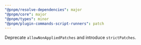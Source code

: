 ```yaml
---
"@pnpm/resolve-dependencies": major
"@pnpm/core": major
"@pnpm/types": minor
"@pnpm/plugin-commands-script-runners": patch
---
```


Deprecate `allowNonAppliedPatches` and introduce `strictPatches`.
